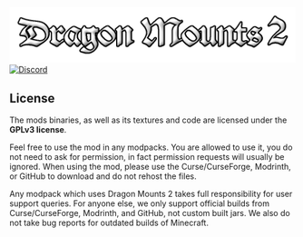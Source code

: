 ![LOGO](src/main/resources/dragonmounts.plus.png)
[![Discord](https://img.shields.io/discord/1293105990476103720?logo=Discord&logoColor=white&label=Discord&labelColor=%235865F2)](https://discord.gg/Ewm8aTTJ3K)

## License

The mods binaries, as well as its textures and code are licensed under the **GPLv3 license**.

Feel free to use the mod in any modpacks. You are allowed to use it, you do not need to ask for permission,
in fact permission requests will usually be ignored. When using the mod, please use the Curse/CurseForge, Modrinth,
or GitHub to download and do not rehost the files.

Any modpack which uses Dragon Mounts 2 takes full responsibility for user support queries.
For anyone else, we only support official builds from Curse/CurseForge, Modrinth, and GitHub, not custom built jars.
We also do not take bug reports for outdated builds of Minecraft.

